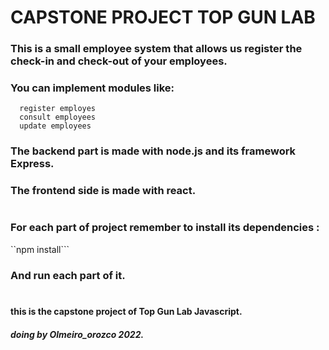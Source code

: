# CAPSTONE PROJECT TOP GUN LAB

### This is a small employee system that allows us register the check-in and check-out of your employees.

### You can implement modules like:
      register employes
      consult employees
      update employees

### The backend part is made with node.js and its framework Express.
### The frontend side is made with react.

#
### For each part of project remember to install its dependencies :
``npm install``` 

### And run each part of it.
#
#### this is the capstone project of Top Gun Lab Javascript.
##### doing by Olmeiro_orozco 2022.